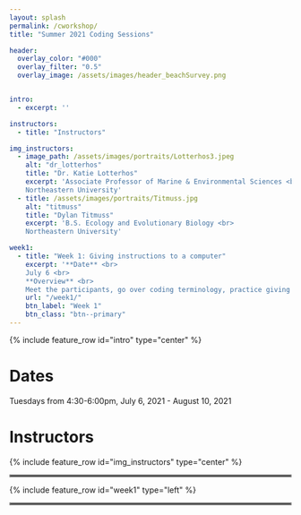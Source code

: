 ```yaml
---
layout: splash
permalink: /cworkshop/
title: "Summer 2021 Coding Sessions"

header:
  overlay_color: "#000"
  overlay_filter: "0.5"
  overlay_image: /assets/images/header_beachSurvey.png


intro: 
  - excerpt: ''

instructors:
  - title: "Instructors"

img_instructors:
  - image_path: /assets/images/portraits/Lotterhos3.jpeg
    alt: "dr_lotterhos"
    title: "Dr. Katie Lotterhos"
    excerpt: 'Associate Professor of Marine & Environmental Sciences <br>
    Northeastern University'
  - title: /assets/images/portraits/Titmuss.jpg
    alt: "titmuss"
    title: "Dylan Titmuss"
    excerpt: 'B.S. Ecology and Evolutionary Biology <br>
    Northeastern University'

week1:
  - title: "Week 1: Giving instructions to a computer"
    excerpt: '**Date** <br>
    July 6 <br>
    **Overview** <br>
    Meet the participants, go over coding terminology, practice giving explicit instructions, and try paired coding.'
    url: "/week1/"
    btn_label: "Week 1"
    btn_class: "btn--primary"
---
```


{% include feature_row id="intro" type="center" %}

# Dates
Tuesdays from 4:30-6:00pm, July 6, 2021 - August 10, 2021

# Instructors
{% include feature_row id="img_instructors" type="center" %}

<hr style="border:2px solid gray">

{% include feature_row id="week1" type="left" %}

<hr style="border:2px solid gray">
